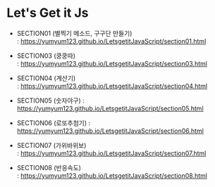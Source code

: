 # Let's Get it Js
* SECTION01 (별찍기 메소드, 구구단 만들기)  
: https://yumyum123.github.io/LetsgetitJavaScript/section01.html 

* SECTION03 (쿵쿵따)  
: https://yumyum123.github.io/LetsgetitJavaScript/section03.html 

* SECTION04 (계산기)  
: https://yumyum123.github.io/LetsgetitJavaScript/section04.html

* SECTION05 (숫자야구)
: https://yumyum123.github.io/LetsgetitJavaScript/section05.html

* SECTION06 (로또추첨기)
: https://yumyum123.github.io/LetsgetitJavaScript/section06.html

* SECTION07 (가위바위보)  
: https://yumyum123.github.io/LetsgetitJavaScript/section07.html 

* SECTION08 (반응속도)  
: https://yumyum123.github.io/LetsgetitJavaScript/section08.html 
